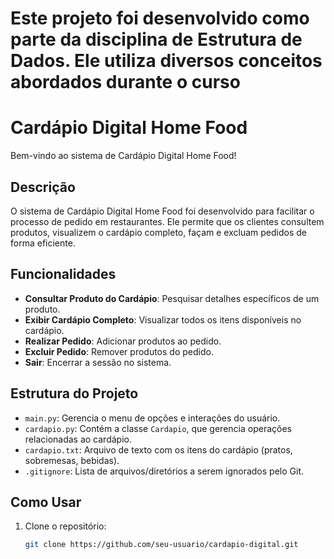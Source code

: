 # Este projeto foi desenvolvido como parte da disciplina de Estrutura de Dados. Ele utiliza diversos conceitos abordados durante o curso



# Cardápio Digital Home Food

Bem-vindo ao sistema de Cardápio Digital Home Food!

## Descrição

O sistema de Cardápio Digital Home Food foi desenvolvido para facilitar o processo de pedido em restaurantes. Ele permite que os clientes consultem produtos, visualizem o cardápio completo, façam e excluam pedidos de forma eficiente.

## Funcionalidades

- **Consultar Produto do Cardápio**: Pesquisar detalhes específicos de um produto.
- **Exibir Cardápio Completo**: Visualizar todos os itens disponíveis no cardápio.
- **Realizar Pedido**: Adicionar produtos ao pedido.
- **Excluir Pedido**: Remover produtos do pedido.
- **Sair**: Encerrar a sessão no sistema.

## Estrutura do Projeto

- `main.py`: Gerencia o menu de opções e interações do usuário.
- `cardapio.py`: Contém a classe `Cardapio`, que gerencia operações relacionadas ao cardápio.
- `cardapio.txt`: Arquivo de texto com os itens do cardápio (pratos, sobremesas, bebidas).
- `.gitignore`: Lista de arquivos/diretórios a serem ignorados pelo Git.

## Como Usar

1. Clone o repositório:
   ```bash
   git clone https://github.com/seu-usuario/cardapio-digital.git

